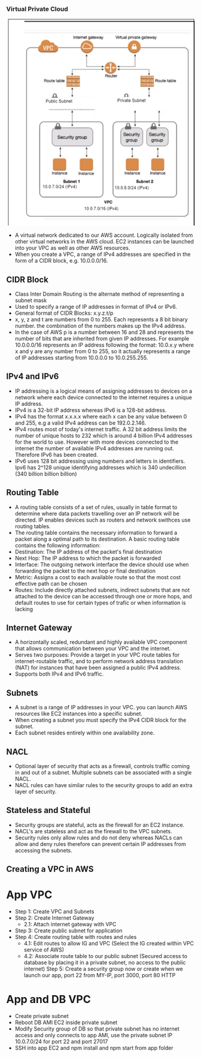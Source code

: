 ### Virtual Private Cloud
![VPC image](images/myvpc.PNG)
-  A virtual network dedicated to our AWS account. Logically isolated from other virtual networks in the AWS cloud. EC2 instances can be launched into your VPC as well as other AWS resources. 
- When you create a VPC, a range of IPv4 addresses are specified in the form of a CIDR block, e.g. 10.0.0.0/16. 


## CIDR Block
- Class Inter Domain Routing is the alternate method of representing a subnet mask
- Used to specify a range of IP addresses in format of IPv4 or IPv6. 
- General format of CIDR Blocks: x.y.z.t/p
- x, y, z and t are numbers from 0 to 255. Each represents a 8 bit binary number. the combination of the numbers makes up the IPv4 address.
- In the case of AWS p is a number between 16 and 28 and represents the number of bits that are inherited from given IP addresses. For example 10.0.0.0/16 represents an IP address following the format: 10.0.x.y where x and y are any number from 0 to 255, so it actually represents a range of IP addresses starting from 10.0.0.0 to 10.0.255.255. 

## IPv4 and IPv6 
- IP addressing is a logical means of assigning addresses to devices on a network where each device connected to the internet requires a unique IP address. 
- IPv4 is a 32-bit IP address whereas IPv6 is a 128-bit address. 
- IPv4 has the format x.x.x.x where each x can be any value between 0 and 255, e.g a valid IPv4 address can be 192.0.2.146. 
- IPv4 routes most of today's internet traffic. A 32 bit address limits the number of unique hosts to 232 which is around 4 billion IPv4 addresses for the world to use. However with more devices connected to the internet the number of available IPv4 addresses are running out. Therefore IPv6 has been created.
- IPv6 uses 128 bit addressing using numbers and letters in identifiers. Ipv6 has 2^128 unique identifying addresses which is 340 undecillion (340 billion billion billion)

## Routing Table
- A routing table consists of a set of rules, usually in table format to determine where data packets travelling over an IP network will be directed. IP enables devices such as routers and network swithces use routing tables.
- The routing table contains the necessary information to forward a packet along a optimal path to its destination. A basic routing table contains the following information:
- Destination: The IP address of the packet's final destination
- Next Hop: The IP address to which the packet is forwarded
- Interface: The outgoing network interface the device should use when forwarding the packet to the next hop or final destination
- Metric: Assigns a cost to each available route so that the most cost effective path can be chosen
- Routes: Include directly attached subnets, indirect subnets that are not attached to the device can be accessed through one or more hops, and default routes to use for certain types of trafic or when information is lacking

## Internet Gateway
- A horizontally scaled, redundant and highly available VPC component that allows communication between your VPC and the internet. 
- Serves two purposes: Provide a target in your VPC route tables for internet-routable traffic, and to perform network address translation (NAT) for instances that have been assigned a public IPv4 address. 
- Supports both IPv4 and IPv6 traffic. 

## Subnets
- A subnet is a range of IP addresses in your VPC. you can launch AWS resources like EC2 instances into a specific subnet.
- When creating a subnet you must specify the IPv4 CIDR block for the subnet. 
- Each subnet resides entirely within one availability zone. 

## NACL
- Optional layer of security that acts as a firewall, controls traffic coming in and out of a subnet. Multiple subnets can be associated with a single NACL.
- NACL rules can have similar rules to the security groups to add an extra layer of security. 

## Stateless and Stateful
- Security groups are stateful, acts as the firewall for an EC2 instance.
- NACL's are stateless and act as the firewall to the VPC subnets.
- Security rules only allow rules and do not deny whereas NACLs can allow and deny rules therefore can prevent certain IP addresses from accessing the subnets. 

## Creating a VPC in AWS
# App VPC
- Step 1: Create VPC and Subnets
- Step 2: Create Internet Gateway
  - 2.1: Attach internet gateway with VPC
- Step 3: Create public subnet for application
- Step 4: Create routing table with routes and rules
  - 4.1: Edit routes to allow IG and VPC (Select the IG created within VPC service of AWS)
  - 4.2: Associate route table to our public subnet (Secured access to database by placing it in  a private subnet, no access to the public internet)
Step 5: Create a security group now or create when we launch our app, port 22 from MY-IP, port 3000, port 80 HTTP

# App and DB VPC
- Create private subnet 
- Reboot DB AMI EC2 inside private subnet
- Modify Security group of DB so that private subnet has no internet access and only connects to app AMI, use the private subnet IP 10.0.7.0/24 for port 22 and port 27017
- SSH into app EC2 and npm install and npm start from app folder